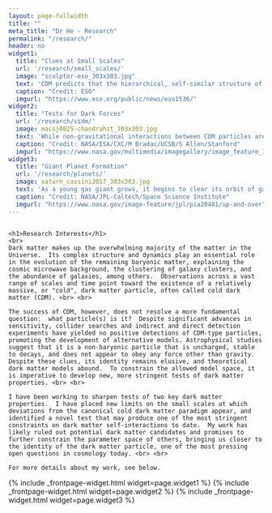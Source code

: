 ```yaml
---
layout: page-fullwidth
title: ""
meta_title: "Dr He - Research"
permalink: "/research/"
header: no
widget1:
  title: "Clues at Small Scales"
  url: '/research/small_scales/'
  image: "sculptor-eso_303x303.jpg"
  text: 'CDM predicts that the hierarchical, self-similar structure of the universe extends down to earth mass scales, but many alternative models predict a higher mass cutoff.  How low does it go?'
  caption: "Credit: ESO"
  imgurl: "https://www.eso.org/public/news/eso1536/"
widget2:
  title: "Tests for Dark Forces"
  url: '/research/sidm/'
  image: macsj0025-chandrahst_303x303.jpg
  text: 'While non-gravitational interactions between CDM particles are absent---in stark contrast to the Standard Model---interactions are often a key feature of alternative models.  Can we test for these dark forces?'
  caption: "Credit: NASA/ESA/CXC/M Bradac/UCSB/S Allen/Stanford"
  imgurl: "https://www.nasa.gov/multimedia/imagegallery/image_feature_1163.html"
widget3:
  title: "Giant Planet Formation"
  url: '/research/planets/'
  image: saturn_cassini2017_303x303.jpg
  text: 'As a young gas giant grows, it begins to clear its orbit of gas, creating a gap.  Gas flow across the gap is crucial for its continued growth.  Do magnetic fields help generate the flow?'
  caption: "Credit: NASA/JPL-Caltech/Space Science Institute"
  imgurl: "https://www.nasa.gov/image-feature/jpl/pia20481/up-and-over"
---
```


<div class="row t30">
  <div class="medium-8 columns medium-offset-2">

    <h1>Research Interests</h1>
    <br>
    Dark matter makes up the overwhelming majority of the matter in the Universe.  Its complex structure and dynamics play an essential role in the evolution of the remaining baryonic matter, explaining the cosmic microwave background, the clustering of galaxy clusters, and the abundance of galaxies, among others.  Observations across a vast range of scales and time point toward the existence of a relatively massive, or "cold", dark matter particle, often called cold dark matter (CDM). <br> <br>

    The success of CDM, however, does not resolve a more fundamental question:  what particle(s) is it?  Despite significant advances in sensitivity, collider searches and indirect and direct detection experiments have yielded no positive detections of CDM-type particles, promoting the development of alternative models. Astrophysical studies suggest that it is a non-baryonic particle that is uncharged, stable to decays, and does not appear to obey any force other than gravity.  Despite these clues, its identity remains elusive, and theoretical dark matter models abound.  To constrain the allowed model space, it is imperative to develop new, more stringent tests of dark matter properties. <br> <br>

    I have been working to sharpen tests of two key dark matter properties.  I have placed new limits on the small scales at which deviations from the canonical cold dark matter paradigm appear, and identified a novel test that may produce one of the most stringent constraints on dark matter self-interactions to date.  My work has likely ruled out potential dark matter candidates and promises to further constrain the parameter space of others, bringing us closer to the identity of the dark matter particle, one of the most pressing open questions in cosmology today. <br> <br>

    For more details about my work, see below.

  </div>
</div>

<div class="row t60">
     	{% include _frontpage-widget.html widget=page.widget1 %}
	{% include _frontpage-widget.html widget=page.widget2 %}
	{% include _frontpage-widget.html widget=page.widget3 %}
</div><!-- /.row -->
